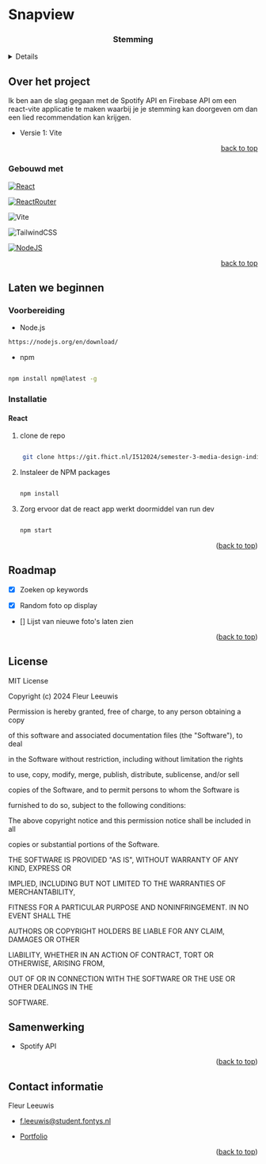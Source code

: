 # Snapview

<h3 align="center">Stemming</h3>
 
<!-- Table of contents -->

<details>

    <summary>Table of Contents</summary>

    <ol>

    <li>

      <a href="#over-het-project">Over het project</a>

      <ul>

        <li><a href="#gebouwd-met">Gebouwd met</a></li>

      </ul>

      </li>

       <li>

      <a href="#laten-we-beginnen">Laten we beginnen</a>

      <ul>

        <li><a href="#voorbereiding">Voorbereiding</a></li>

        <li><a href="#installatie">Installatie</a></li>

        <ul>

        <li><a href="#react">React</a></li>

        </ul>

        </ul>

    <li><a href="#gebruik">Gebruik</a></li>

    <li><a href="#roadmap">Roadmap</a></li>

    <li><a href="#license">License</a></li>

    <li><a href="#contact">Contact</a></li>

    <li><a href="#samenwerking">Samenwerking</a></li>

    </ol>

</details>
 
<!-- About the project-->
 
## Over het project
Ik ben aan de slag gegaan met de Spotify API en Firebase API om een react-vite applicatie te maken waarbij je je stemming kan doorgeven om dan een lied recommendation kan krijgen.

- Versie 1: Vite

<p align="right"><a href="#readme-top">back to top</a></p>
 
<!-- BUILD WITH -->
 
### Gebouwd met
 
[![React][React.js]][React-url]
 
[![ReactRouter][ReactRouter]][ReactRouter-url]
 
![Vite](https://img.shields.io/badge/vite-%23646CFF.svg?style=for-the-badge&logo=vite&logoColor=white)
 
![TailwindCSS](https://img.shields.io/badge/tailwindcss-%2338B2AC.svg?style=for-the-badge&logo=tailwind-css&logoColor=white)
 
[![NodeJS][NodeJS]][NodeJS-url]
 
<p align="right"><a href="#readme-top">back to top</a></p>
 
<!-- GETTING STARTED -->
 
## Laten we beginnen
 
### Voorbereiding
 
- Node.js
 
```sh
https://nodejs.org/en/download/

````

- npm

```sh

npm install npm@latest -g

````

<!-- INSTALLATION -->

### Installatie

#### React

1. clone de repo

```sh

    git clone https://git.fhict.nl/I512024/semester-3-media-design-individueel-2/-/tree/main/bundle-board

```

2. Instaleer de NPM packages

   ```sh

   npm install

   ```

3. Zorg ervoor dat de react app werkt doormiddel van run dev

   ```sh

   npm start

   ```

<p align="right">(<a href="#readme-top">back to top</a>)</p>
 
<!-- ROADMAP -->
 
## Roadmap
 
- [x] Zoeken op keywords
 
- [x] Random foto op display
 
- [] Lijst van nieuwe foto's laten zien
 
<p align="right">(<a href="#readme-top">back to top</a>)</p>
 
<!--License-->
 
## License
 
MIT License
 
Copyright (c) 2024 Fleur Leeuwis
 
Permission is hereby granted, free of charge, to any person obtaining a copy

of this software and associated documentation files (the "Software"), to deal

in the Software without restriction, including without limitation the rights

to use, copy, modify, merge, publish, distribute, sublicense, and/or sell

copies of the Software, and to permit persons to whom the Software is

furnished to do so, subject to the following conditions:

The above copyright notice and this permission notice shall be included in all

copies or substantial portions of the Software.

THE SOFTWARE IS PROVIDED "AS IS", WITHOUT WARRANTY OF ANY KIND, EXPRESS OR

IMPLIED, INCLUDING BUT NOT LIMITED TO THE WARRANTIES OF MERCHANTABILITY,

FITNESS FOR A PARTICULAR PURPOSE AND NONINFRINGEMENT. IN NO EVENT SHALL THE

AUTHORS OR COPYRIGHT HOLDERS BE LIABLE FOR ANY CLAIM, DAMAGES OR OTHER

LIABILITY, WHETHER IN AN ACTION OF CONTRACT, TORT OR OTHERWISE, ARISING FROM,

OUT OF OR IN CONNECTION WITH THE SOFTWARE OR THE USE OR OTHER DEALINGS IN THE

SOFTWARE.

<!-- SAMENWERKING -->

## Samenwerking

- Spotify API

<p align="right">(<a href="#readme-top">back to top</a>)</p>
 
<!-- CONTACT -->
 
## Contact informatie
 
Fleur Leeuwis
 
- f.leeuwis@student.fontys.nl

- [Portfolio]

<p align="right">(<a href="#readme-top">back to top</a>)</p>
 
<!--MARKDOWN Links & Images-->
 
[React.js]: https://img.shields.io/badge/React-20232A?style=for-the-badge&logo=react&logoColor=61DAFB

[React-url]: https://reactjs.org/
[ReactRouter]: https://img.shields.io/badge/React_Router-CA4245?style=for-the-badge&logo=react-router&logoColor=white
[ReactRouter-url]: https://reactrouter.com/en/main
[Tailwind-url]: https://tailwindcss.com
[Tailwind]: https://img.shields.io/badge/tailwindcss-%252338B2AC.svg?style=for-the-badge&logo=tailwind-css&logoColor=white
[NodeJS]: https://img.shields.io/badge/node.js-6DA55F?style=for-the-badge&logo=node.js&logoColor=white
[NodeJS-url]: https://nodejs.org/en
[Vite]: https://img.shields.io/badge/vite-%23646CFF.svg?style=for-the-badge&logo=vite&logoColor=white
[Vite-url]: https://vitejs.dev
[css3]: https://img.shields.io/badge/css3-%231572B6.svg?style=for-the-badge&logo=css3&logoColor=white
[html5]: https://img.shields.io/badge/html5-%23E34F26.svg?style=for-the-badge&logo=html5&logoColor=white
[JavaScript]: https://img.shields.io/badge/javascript-%23323330.svg?style=for-the-badge&logo=javascript&logoColor=%23F7DF1E
[Portfolio]: https://www.comingsoon.net
